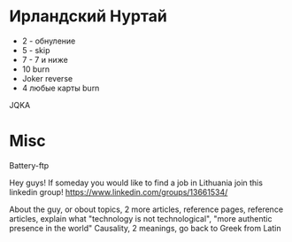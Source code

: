 # Ирландский Нуртай

- 2 - обнуление
- 5 - skip
- 7 - 7 и ниже
- 10 burn
- Joker reverse
- 4 любые карты burn

JQKA

# Misc

Battery-ftp

Hey guys! If someday you would like to find a job in Lithuania join this linkedin group! https://www.linkedin.com/groups/13661534/


About the guy, or obout topics, 2 more articles, reference pages, reference articles, explain what "technology is not technological", "more authentic presence in the world"
Causality, 2 meanings, go back to Greek from Latin